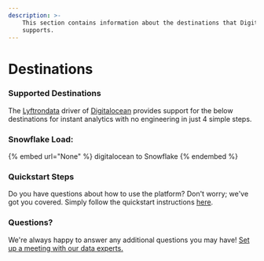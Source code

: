 ```yaml
---
description: >-
    This section contains information about the destinations that Digitalocean
    supports.
---
```


# Destinations

### Supported Destinations

The [Lyftrondata](https://www.lyftrondata.com/) driver of [Digitalocean](None) provides support for the below destinations for instant analytics with no engineering in just 4 simple steps.

### Snowflake Load:

{% embed url="None" %}
digitalocean to Snowflake
{% endembed %}

### Quickstart Steps

Do you have questions about how to use the platform? Don't worry; we've got you covered. Simply follow the quickstart instructions [here](README.md).

### Questions? <a href="#questions" id="questions"></a>

We're always happy to answer any additional questions you may have! [Set up a meeting with our data experts.](https://www.lyftrondata.com/book-a-meeting/)
